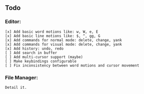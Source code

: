 ## Todo
### Editor:
    [x] Add basic word motions like: w, W, e, E
    [x] Add basic line motions like: $, ^, gg, G
    [x] Add commands for normal mode: delete, change, yank
    [x] Add commands for visual mode: delete, change, yank
    [x] Add history: undo, redo
    [ ] Add search in buffer
    [ ] Add multi-cursor support (maybe)
    [ ] Make keybindings configurable
    [ ] Fix inconsistency between word motions and cursor movement
### File Manager:
    Detail it.
